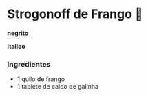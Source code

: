 # Strogonoff de Frango :chicken:
**negrito** 

__Italico__

### Ingredientes

 - 1 quilo de frango
 - 1 tablete de caldo de galinha